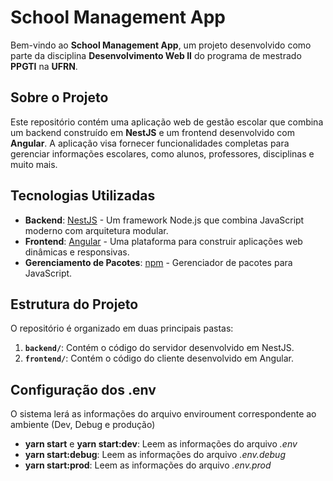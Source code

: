# School Management App

Bem-vindo ao **School Management App**, um projeto desenvolvido como parte da disciplina **Desenvolvimento Web II** do programa de mestrado **PPGTI** na **UFRN**.

## Sobre o Projeto

Este repositório contém uma aplicação web de gestão escolar que combina um backend construído em **NestJS** e um frontend desenvolvido com **Angular**. A aplicação visa fornecer funcionalidades completas para gerenciar informações escolares, como alunos, professores, disciplinas e muito mais.

## Tecnologias Utilizadas

- **Backend**: [NestJS](https://nestjs.com/) - Um framework Node.js que combina JavaScript moderno com arquitetura modular.
- **Frontend**: [Angular](https://angular.io/) - Uma plataforma para construir aplicações web dinâmicas e responsivas.
- **Gerenciamento de Pacotes**: [npm](https://www.npmjs.com/) - Gerenciador de pacotes para JavaScript.

## Estrutura do Projeto

O repositório é organizado em duas principais pastas:

1. **`backend/`**: Contém o código do servidor desenvolvido em NestJS.
2. **`frontend/`**: Contém o código do cliente desenvolvido em Angular.

## Configuração dos .env
O sistema lerá as informações do arquivo enviroument correspondente ao ambiente (Dev, Debug e produção)
- **yarn start** e **yarn start:dev**: Leem as informações do arquivo _.env_
- **yarn start:debug**: Leem as informações do arquivo _.env.debug_
- **yarn start:prod**: Leem as informações do arquivo _.env.prod_

